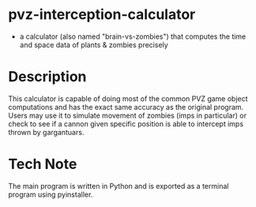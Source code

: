 # pvz-interception-calculator
* a calculator (also named "brain-vs-zombies") that computes the time and space data of plants &amp; zombies precisely


# Description

This calculator is capable of doing most of the common PVZ game object computations and has the exact same accuracy as the original program. Users may use it to simulate movement of zombies (imps in particular) or check to see if a cannon given specific position is able to intercept imps thrown by gargantuars.


# Tech Note
The main program is written in Python and is exported as a terminal program using pyinstaller.

